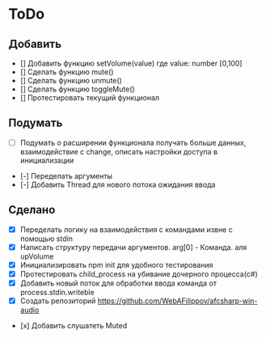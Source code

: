 # ToDo

## Добавить

- [] Добавить функцию setVolume(value) где value: number [0,100]
- [] Сделать функцию mute()
- [] Сделать функцию unmute()
- [] Сделать функцию toggleMute()
- [] Протестировать текущий функционал


## Подумать

- [ ] Подумать о расширении функционала получать больше данных, взаимодействие с change, описать настройки доступа в инициализации
- [-] Переделать аргументы
- [-] Добавить Thread для нового потока ожидания ввода

## Сделано

- [x] Переделать логику на взаимодействия с командами извне c помощью stdin
- [x] Написать структуру передачи аргументов. arg[0] - Команда. аля upVolume
- [x] Инициализировать npm init для удобного тестирования
- [x] Протестировать child_process на убивание дочерного процесса(c#)
- [x] Добавить новый поток для обработки ввода команда от process.stdin.writeble
- [x] Создать репозиторий https://github.com/WebAFilippov/afcsharp-win-audio
- [х] Добавить слушатеть Muted
      






